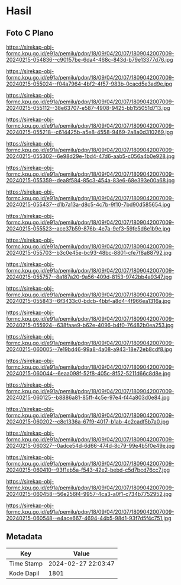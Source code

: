 # Hasil

## Foto C Plano

https://sirekap-obj-formc.kpu.go.id/e91a/pemilu/pdpr/18/09/04/20/07/1809042007009-20240215-054836--c90157be-6da4-468c-843d-b79e13377d76.jpg

https://sirekap-obj-formc.kpu.go.id/e91a/pemilu/pdpr/18/09/04/20/07/1809042007009-20240215-055024--f04a7964-4bf2-4f57-983b-0cacd5e3ad9e.jpg

https://sirekap-obj-formc.kpu.go.id/e91a/pemilu/pdpr/18/09/04/20/07/1809042007009-20240215-055112--38e63707-e587-4908-9425-bb155051d713.jpg

https://sirekap-obj-formc.kpu.go.id/e91a/pemilu/pdpr/18/09/04/20/07/1809042007009-20240215-055218--c614425b-a5e8-4558-9469-2a8a0d310269.jpg

https://sirekap-obj-formc.kpu.go.id/e91a/pemilu/pdpr/18/09/04/20/07/1809042007009-20240215-055302--6e98d29e-1bd4-47d6-aab5-c056a4b0e928.jpg

https://sirekap-obj-formc.kpu.go.id/e91a/pemilu/pdpr/18/09/04/20/07/1809042007009-20240215-055359--dea8f584-85c3-454a-83e6-68e393e00a68.jpg

https://sirekap-obj-formc.kpu.go.id/e91a/pemilu/pdpr/18/09/04/20/07/1809042007009-20240215-055437--d1b7a13a-d8c5-4c7b-9f10-7bd90d585654.jpg

https://sirekap-obj-formc.kpu.go.id/e91a/pemilu/pdpr/18/09/04/20/07/1809042007009-20240215-055523--ace37b59-876b-4e7a-9ef3-59fe5d6e1b9e.jpg

https://sirekap-obj-formc.kpu.go.id/e91a/pemilu/pdpr/18/09/04/20/07/1809042007009-20240215-055703--b3c0e45e-bc93-48bc-8801-cfe7f8a88792.jpg

https://sirekap-obj-formc.kpu.go.id/e91a/pemilu/pdpr/18/09/04/20/07/1809042007009-20240215-055757--8a187a20-9a56-409d-8153-9742bb4a9347.jpg

https://sirekap-obj-formc.kpu.go.id/e91a/pemilu/pdpr/18/09/04/20/07/1809042007009-20240215-055843--6f3433c0-bdcb-4bbf-a8d4-4f966ea1316a.jpg

https://sirekap-obj-formc.kpu.go.id/e91a/pemilu/pdpr/18/09/04/20/07/1809042007009-20240215-055924--638faae9-b62e-4096-b4f0-76482b0ea253.jpg

https://sirekap-obj-formc.kpu.go.id/e91a/pemilu/pdpr/18/09/04/20/07/1809042007009-20240215-060005--7e19bd46-99a8-4a08-a943-18e72eb8cdf8.jpg

https://sirekap-obj-formc.kpu.go.id/e91a/pemilu/pdpr/18/09/04/20/07/1809042007009-20240215-060044--6eaa098f-52f8-405c-8f52-5211d66c8d8e.jpg

https://sirekap-obj-formc.kpu.go.id/e91a/pemilu/pdpr/18/09/04/20/07/1809042007009-20240215-060125--b8886a81-85ff-4c5e-97e4-f44a803d0e84.jpg

https://sirekap-obj-formc.kpu.go.id/e91a/pemilu/pdpr/18/09/04/20/07/1809042007009-20240215-060202--c8c1336a-67f9-4017-b1ab-4c2cadf5b7a0.jpg

https://sirekap-obj-formc.kpu.go.id/e91a/pemilu/pdpr/18/09/04/20/07/1809042007009-20240215-060327--0adce54d-6d66-474d-8c79-99e4b5f0e49e.jpg

https://sirekap-obj-formc.kpu.go.id/e91a/pemilu/pdpr/18/09/04/20/07/1809042007009-20240215-060410--93f1eb5a-f543-42e2-bebd-c5d7bcd76cc7.jpg

https://sirekap-obj-formc.kpu.go.id/e91a/pemilu/pdpr/18/09/04/20/07/1809042007009-20240215-060458--56e256f4-9957-4ca3-a0f1-c734b7752952.jpg

https://sirekap-obj-formc.kpu.go.id/e91a/pemilu/pdpr/18/09/04/20/07/1809042007009-20240215-060548--e4ace667-4694-44b5-98d1-93f7d5f4c751.jpg


## Metadata

| Key        | Value               |
| ---------- | ------------------- |
| Time Stamp | 2024-02-27 22:03:47 |
| Kode Dapil | 1801                |



